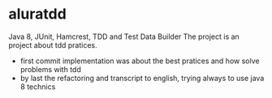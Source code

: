 # aluratdd

Java 8, JUnit, Hamcrest, TDD and Test Data Builder
The project is an project about tdd pratices.

* first commit implementation was about the best pratices and how solve problems with tdd
* by last the refactoring and transcript to english, trying always to use java 8 technics

